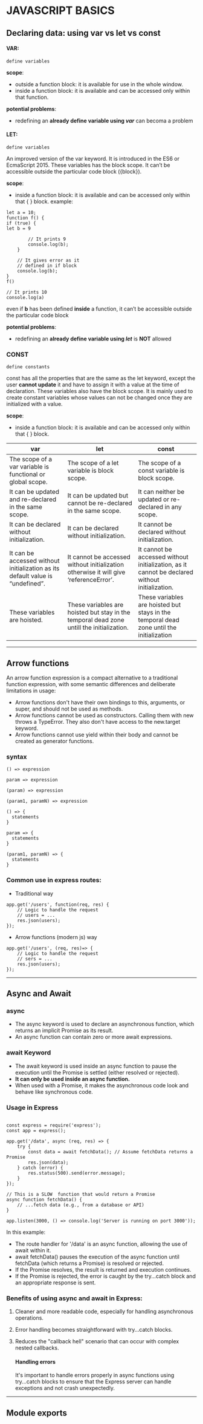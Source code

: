 # JAVASCRIPT  BASICS
## Declaring data: using var vs let vs const
#### VAR: 
    define variables

 **scope**:
   - outside a function block: it  is available for use in the whole window.
   - inside a function block: it is available and can be accessed only within that function.

 **potential problems**:
  - redefining an **already define variable using _var_** can becoma a problem

#### LET:
    define variables

An improved version of the var keyword. It is introduced in the ES6 or EcmaScript 2015. These variables has the block scope. It can’t be accessible outside the particular code block ({block}).

**scope**:
- inside a function block: it is available and can be accessed only within that { } block.
example:

```angular2html
let a = 10;
function f() {
if (true) {
let b = 9

        // It prints 9
        console.log(b);
    }
 
    // It gives error as it
    // defined in if block
    console.log(b);
}
f()

// It prints 10
console.log(a)
```
even if **b** has been defined **inside** a function, it can’t be accessible outside the particular code block

**potential problems**:
- redefining an **already define variable using _let_** is **NOT** allowed


### CONST
    define constants

const has all the properties that are the same as the let keyword, except the user **cannot update** it and have to assign it with a value at the time of declaration. These variables also have the block scope. It is mainly used to create constant variables whose values can not be changed once they are initialized with a value.

**scope**:
- inside a function block: it is available and can be accessed only within that { } block.

| var                                                                           | let                                                                                        | const                                                                                          |
|-------------------------------------------------------------------------------|--------------------------------------------------------------------------------------------|------------------------------------------------------------------------------------------------|
| The scope of a var variable is functional or global scope.                    | The scope of a let variable is block scope.                                                | The scope of a const variable is block scope.                                                  |
| It can be updated and re-declared in the same scope.                          | It can be updated but cannot be re-declared in the same scope.                             | It can neither be updated or re-declared in any scope.                                         |
| It can be declared without initialization.                                    | It can be declared without initialization.                                                 | It cannot be declared without initialization.                                                  |
| It can be accessed without initialization as its default value is “undefined”. | It cannot be accessed without initialization otherwise it will give ‘referenceError’.      | It cannot be accessed without initialization, as it cannot be declared without initialization. |
| These variables are hoisted.                                                  | These variables are hoisted but stay in the temporal dead zone untill the initialization.  | These variables are hoisted but stays in the temporal dead zone until the initialization       |

*** 
## Arrow functions
An arrow function expression is a compact alternative to a traditional function expression, with some semantic differences and deliberate limitations in usage:

- Arrow functions don't have their own bindings to this, arguments, or super, and should not be used as methods.
-  Arrow functions cannot be used as constructors. Calling them with new throws a TypeError. They also don't have access to the new.target keyword.
-   Arrow functions cannot use yield within their body and cannot be created as generator functions.

### syntax
```angular2html
() => expression

param => expression

(param) => expression

(param1, paramN) => expression

() => {
  statements
}

param => {
  statements
}

(param1, paramN) => {
  statements
}

```

### Common use in express routes:

- Traditional way
```angular2html
app.get('/users', function(req, res) {
    // Logic to handle the request
    // users = ...
    res.json(users);
});
```

- Arrow functions (modern js) way
```
app.get('/users', (req, res)=> {
    // Logic to handle the request
    // sers = ...
    res.json(users);
});

```

***

## Async and Await

### async 

- The async keyword is used to declare an asynchronous function, which returns an implicit Promise as its result. 
- An async function can contain zero or more await expressions.

### await Keyword

- The await keyword is used inside an async function to pause the execution until the Promise is settled (either resolved or rejected).
- **It can only be used inside an async function.**
- When used with a Promise, it makes the asynchronous code look and behave like synchronous code.

### Usage in Express

```

const express = require('express');
const app = express();

app.get('/data', async (req, res) => {
    try {
        const data = await fetchData(); // Assume fetchData returns a Promise
        res.json(data);
    } catch (error) {
        res.status(500).send(error.message);
    }
});

// This is a SLOW  function that would return a Promise
async function fetchData() {
    // ...fetch data (e.g., from a database or API)
}

app.listen(3000, () => console.log('Server is running on port 3000'));
```

In this example:

- The route handler for '/data' is an async function, allowing the use of await within it.
- await fetchData() pauses the execution of the async function until fetchData (which returns a Promise) is resolved or rejected.
- If the Promise resolves, the result is returned and execution continues.
- If the Promise is rejected, the error is caught by the try...catch block and an appropriate response is sent.

### Benefits of using async and await in Express:

1. Cleaner and more readable code, especially for handling asynchronous operations.
2. Error handling becomes straightforward with try...catch blocks.
3. Reduces the "callback hell" scenario that can occur with complex nested callbacks.

    #### Handling errors
    It's important to handle errors properly in async functions using try...catch blocks to ensure that the Express server can handle exceptions and not crash unexpectedly.
*** 
## Module exports